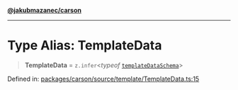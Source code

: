 [**@jakubmazanec/carson**](../README.md)

---

# Type Alias: TemplateData

> **TemplateData** = `z.infer`\<_typeof_
> [`templateDataSchema`](../variables/templateDataSchema.md)\>

Defined in:
[packages/carson/source/template/TemplateData.ts:15](https://github.com/jakubmazanec/tools/blob/a9ba87d349a220bbed24d161794f90a6ba6009e5/packages/carson/source/template/TemplateData.ts#L15)
